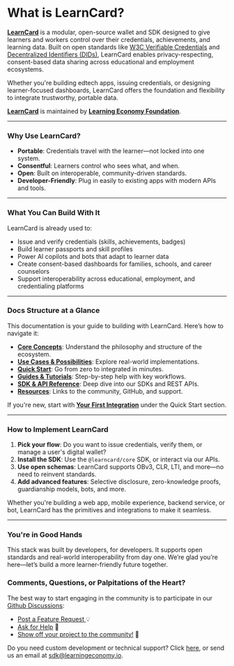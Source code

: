 # What is LearnCard?

[**LearnCard**](https://www.learncard.com) is a modular, open-source wallet and SDK designed to give learners and workers control over their credentials, achievements, and learning data. Built on open standards like [W3C Verifiable Credentials](core-concepts/credentials-and-data/verifiable-credentials-vcs.md) and [Decentralized Identifiers (DIDs)](core-concepts/identities-and-keys/decentralized-identifiers-dids.md), LearnCard enables privacy-respecting, consent-based data sharing across educational and employment ecosystems.

Whether you're building edtech apps, issuing credentials, or designing learner-focused dashboards, LearnCard offers the foundation and flexibility to integrate trustworthy, portable data.

[**LearnCard**](https://www.learncard.com) is maintained by [**Learning Economy Foundation**](https://www.learningeconomy.io).&#x20;

***

### Why Use LearnCard?

* **Portable**: Credentials travel with the learner—not locked into one system.
* **Consentful**: Learners control who sees what, and when.
* **Open**: Built on interoperable, community-driven standards.
* **Developer-Friendly**: Plug in easily to existing apps with modern APIs and tools.

***

### What You Can Build With It

LearnCard is already used to:

* Issue and verify credentials (skills, achievements, badges)
* Build learner passports and skill profiles
* Power AI copilots and bots that adapt to learner data
* Create consent-based dashboards for families, schools, and career counselors
* Support interoperability across educational, employment, and credentialing platforms

***

### Docs Structure at a Glance

This documentation is your guide to building with LearnCard. Here’s how to navigate it:

* [**Core Concepts**](archive/archive/core-concepts.md): Understand the philosophy and structure of the ecosystem.
* [**Use Cases & Possibilities**](introduction/use-cases-and-possibilities.md): Explore real-world implementations.
* [**Quick Start**](broken-reference): Go from zero to integrated in minutes.
* [**Guides & Tutorials**](broken-reference): Step-by-step help with key workflows.
* [**SDK & API Reference**](broken-reference): Deep dive into our SDKs and REST APIs.
* [**Resources**](broken-reference): Links to the community, GitHub, and support.

If you're new, start with [**Your First Integration**](quick-start/your-first-integration.md) under the Quick Start section.

***

### How to Implement LearnCard

1. **Pick your flow**: Do you want to issue credentials, verify them, or manage a user's digital wallet?
2. **Install the SDK**: Use the `@learncard/core` SDK, or interact via our APIs.
3. **Use open schemas**: LearnCard supports OBv3, CLR, LTI, and more—no need to reinvent standards.
4. **Add advanced features**: Selective disclosure, zero-knowledge proofs, guardianship models, bots, and more.

Whether you're building a web app, mobile experience, backend service, or bot, LearnCard has the primitives and integrations to make it seamless.

***

### You're in Good Hands

This stack was built by developers, for developers. It supports open standards and real-world interoperability from day one. We’re glad you’re here—let’s build a more learner-friendly future together.

### Comments, Questions, or Palpitations of the Heart?

The best way to start engaging in the community is to participate in our [Github Discussions](https://github.com/learningeconomy/LearnCard/discussions):&#x20;

* [Post a Feature Request ](https://github.com/learningeconomy/LearnCard/discussions/categories/feature-requests)💡
* [Ask for Help](https://github.com/learningeconomy/LearnCard/discussions/categories/help) 💖
* [Show off your project to the community!](https://github.com/learningeconomy/LearnCard/discussions/categories/show-and-tell) 🙌

Do you need custom development or technical support? Click [here](development/custom-development.md), or send us an email at [sdk@learningeconomy.io](mailto:sdk@learningeconomy.io).
